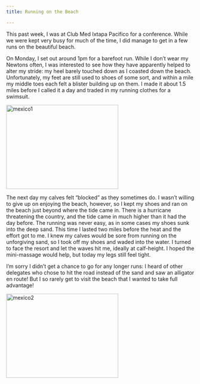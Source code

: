 ```yaml
---
title: Running on the Beach

---
```

This past week, I was at Club Med Ixtapa Pacifico for a conference. While we were kept very busy for much of the time, I did manage to get in a few runs on the beautiful beach.

On Monday, I set out around 1pm for a barefoot run. While I don’t wear my Newtons often, I was interested to see how they have apparently helped to alter my stride: my heel barely touched down as I coasted down the beach. Unfortunately, my feet are still used to shoes of some sort, and within a mile my middle toes each felt a blister building up on them. I made it about 1.5 miles before I called it a day and traded in my running clothes for a swimsuit.

[<img src="http://www.afhill.com/gothedistance/wp-content/uploads/2009/10/mexico1-300x225.jpg" alt="mexico1" title="mexico1" width="300" height="225" class="aligncenter size-medium wp-image-1107" />](http://www.afhill.com/gothedistance/wp-content/uploads/2009/10/mexico1.jpg)

The next day my calves felt “blocked” as they sometimes do. I wasn’t willing to give up on enjoying the beach, however, so I kept my shoes and ran on the beach just beyond where the tide came in. There is a hurricane threatening the country, and the tide came in much higher than it had the day before. The running was never easy, as in some cases my shoes sunk into the deep sand. This time I lasted two miles before the heat and the effort got to me. I knew my calves would be sore from running on the unforgiving sand, so I took off my shoes and waded into the water. I turned to face the resort and let the waves hit me, ideally at calf-height. I hoped the mini-massage would help, but today my legs still feel tight. 

I’m sorry I didn’t get a chance to go for any longer runs: I heard of other delegates who chose to hit the road instead of the sand and saw an alligator en route! But I so rarely get to visit the beach that I wanted to take full advantage!

[<img src="http://www.afhill.com/gothedistance/wp-content/uploads/2009/10/mexico2-300x225.jpg" alt="mexico2" title="mexico2" width="300" height="225" class="aligncenter size-medium wp-image-1108" />](http://www.afhill.com/gothedistance/wp-content/uploads/2009/10/mexico2.jpg)
